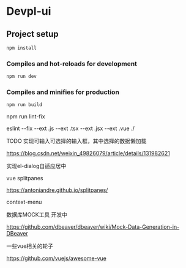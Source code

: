 # Devpl-ui

## Project setup

```bash
npm install
```

### Compiles and hot-reloads for development

```bash
npm run dev
```

### Compiles and minifies for production

```bash
npm run build
```

npm run lint-fix

eslint --fix --ext .js --ext .tsx --ext .jsx --ext .vue ./

TODO 实现可输入可选择的输入框，其中选择的数据懒加载

https://blog.csdn.net/weixin_49826079/article/details/131982621

实现el-dialog自适应居中

vue splitpanes

https://antoniandre.github.io/splitpanes/

context-menu

数据库MOCK工具 开发中

https://github.com/dbeaver/dbeaver/wiki/Mock-Data-Generation-in-DBeaver



一些vue相关的轮子

https://github.com/vuejs/awesome-vue
